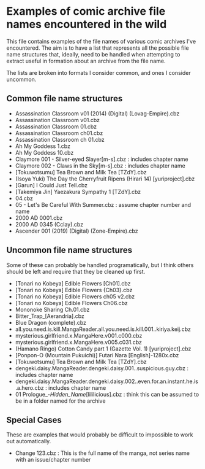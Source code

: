# Examples of comic archive file names encountered in the wild

This file contains examples of the file names of various comic archives I've encountered. The aim is to have a list that represents all the possible file name structures that, ideally, need to be handled when attempting to extract useful in formation about an archive from the file name.

The lists are broken into formats I consider common, and ones I consider uncommon.

## Common file name structures

- Assassination Classroom v01 (2014) (Digital) (Lovag-Empire).cbz
- Assassination Classroom v01.cbz
- Assassination Classroom 01.cbz
- Assassination Classroom ch01.cbz
- Assassination Classroom ch 01.cbz
- Ah My Goddess 1.cbz
- Ah My Goddess 10.cbz
- Claymore 001 - Silver-eyed Slayer[m-s].cbz : includes chapter name
- Claymore 002 - Claws in the Sky[m-s].cbz : includes chapter name
- [Tokuwotsumu] Tea Brown and Milk Tea [TZdY].cbz
- (Isoya Yuki) The Day the Cherryfruit Ripens (Hirari 14) [yuriproject].cbz
- [Garun] I Could Just Tell.cbz
- [Takemiya Jin] Yaezakura Sympathy 1 [TZdY].cbz
- 04.cbz
- 05 - Let's Be Careful With Summer.cbz : assume chapter number and name
- 2000 AD 0001.cbz
- 2000 AD 0345 (Cclay).cbz
- Ascender 001 (2019) (Digital) (Zone-Empire).cbz

## Uncommon file name structures

Some of these can probably be handled programatically, but I think others should be left and require that they be cleaned up first.

- [Tonari no Kobeya] Edible Flowers [Ch01].cbz
- [Tonari no Kobeya] Edible Flowers {Ch03}.cbz
- [Tonari no Kobeya] Edible Flowers ch05 v2.cbz
- [Tonari no Kobeya] Edible Flowers Ch06.cbz
- Mononoke Sharing Ch.01.cbz
- Bitter_Trap_[Aerandria].cbz
- Blue Dragon (complete).cbz
- all.you.need.is.kill.MangaReader.all.you.need.is.kill.001..kiriya.keij.cbz
- mysterious.girlfriend.x.MangaHere.v001.c000.cbz
- mysterious.girlfriend.x.MangaHere.v005.c031.cbz
- (Hamano Ringo) Cotton Candy part 1 (Gazette Vol. 1) [yuriproject].cbz
- [Ponpon-O (Mountain Pukuichi)] Futari Nara [English]-1280x.cbz
- [Tokuwotsumu] Tea Brown and Milk Tea [TZdY].cbz
- dengeki.daisy.MangaReader.dengeki.daisy.001..suspicious.guy.cbz : includes chapter name
- dengeki.daisy.MangaReader.dengeki.daisy.002..even.for.an.instant.he.is.a.hero.cbz : includes chapter name
- 01 Prologue_-_Hidden_Name_[lililicious].cbz : think this can be assumed to be in a folder named for the archive


## Special Cases

These are examples that would probably be difficult to impossible to work out automatically.

- Change 123.cbz : This is the full name of the manga, not series name with an issue/chapter number
